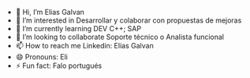 - 👋 Hi, I’m Elias Galvan
- 👀 I’m interested in Desarrollar y colaborar con propuestas de mejoras 
- 🌱 I’m currently learning DEV C++;  SAP
- 💞️ I’m looking to collaborate Soporte técnico o Analista funcional
- 📫 How to reach me Linkedin: Elias Galvan
- 😄 Pronouns: Eli
- ⚡ Fun fact: Falo portugués

<!---
EliasSG2025/EliasSG2025 is a ✨ special ✨ repository because its `README.md` (this file) appears on your GitHub profile.
You can click the Preview link to take a look at your changes.
--->
